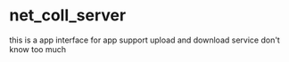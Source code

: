# net_coll_server
this is a app interface for app support upload and download service
don't know too much
